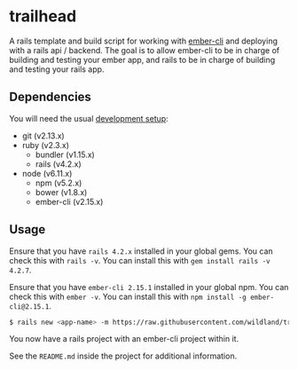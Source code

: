 # trailhead

A rails template and build script for working with [ember-cli](https://github.com/stefanpenner/ember-cli)
and deploying with a rails api / backend. The goal is to allow ember-cli to be
in charge of building and testing your ember app, and rails to be in charge of
building and testing your rails app.


## Dependencies

You will need the usual [development setup](https://github.com/wildland/guides#setting-up-your-development-enviroment):
- git (v2.13.x)
- ruby (v2.3.x)
  - bundler (v1.15.x)
  - rails (v4.2.x)
- node (v6.11.x)
  - npm (v5.2.x)
  - bower (v1.8.x)
  - ember-cli (v2.15.x)

## Usage
Ensure that you have `rails 4.2.x` installed in your global gems. You can check this with `rails -v`.
You can install this with `gem install rails -v 4.2.7`.

Ensure that you have `ember-cli 2.15.1` installed in your global npm. You can check this with `ember -v`.
You can install this with `npm install -g ember-cli@2.15.1`.

```bash
$ rails new <app-name> -m https://raw.githubusercontent.com/wildland/trailhead/master/template.rb --database=postgresql --skip-spring --skip-turbolinks -J
```

You now have a rails project with an ember-cli project within it.

See the `README.md` inside the project for additional information.
